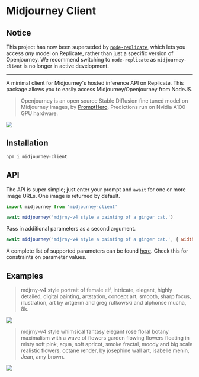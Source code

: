 # Midjourney Client

## Notice

This project has now been superseded by [`node-replicate`](https://github.com/oelin/node-replicate), which lets you access *any* model on Replicate, rather than just a specific version of Openjourney. We recommend switching to `node-replicate` as `midjourney-client` is no longer in active development.

---

A minimal client for Midjourney's hosted inference API on Replicate. This package allows you to easily access Midjourney/Openjourney from NodeJS.

> Openjourney is an open source Stable Diffusion fine tuned model on Midjourney images, by [PromptHero](https://prompthero.com/). Predictions run on Nvidia A100 GPU hardware.

<img src='https://github.com/oelin/midjourney-client/blob/main/images/elf.png'>


## Installation

```js
npm i midjourney-client
```


## API

The API is super simple; just enter your prompt and `await` for one or more image URLs. One image is returned by default.

```js
import midjourney from 'midjourney-client'
```

```js
await midjourney('mdjrny-v4 style a painting of a ginger cat.')
```

Pass in additional parameters as a second argument.

```js
await midjourney('mdjrny-v4 style a painting of a ginger cat.', { width: 1024 })
```

A complete list of supported parameters can be found [here](https://replicate.com/prompthero/openjourney/api#inputs). Check this for constraints on parameter values.


## Examples

> mdjrny-v4 style portrait of female elf, intricate, elegant, highly detailed, digital painting, artstation, concept art, smooth, sharp focus, illustration, art by artgerm and greg rutkowski and alphonse mucha, 8k.

<img src='https://github.com/oelin/midjourney-client/blob/main/images/elf2.png'>

> mdjrny-v4 style whimsical fantasy elegant rose floral botany maximalism with a wave of flowers garden flowing flowers floating in misty soft pink, aqua, soft apricot, smoke fractal, moody and big scale realistic flowers, octane render, by josephine wall art, isabelle menin, Jean, amy brown.

<img src='https://github.com/oelin/midjourney-client/blob/main/images/flowers.png'>
